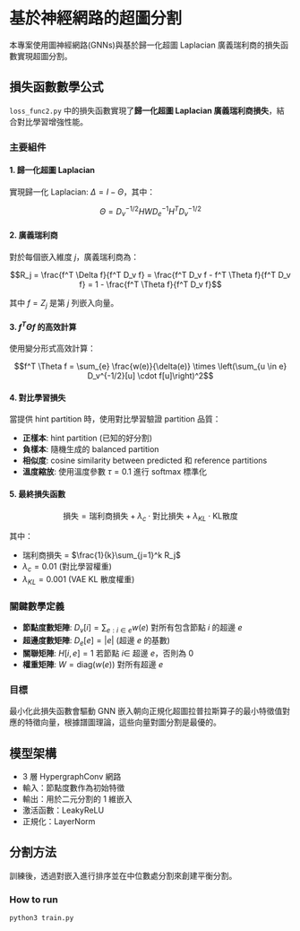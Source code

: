 # 基於神經網路的超圖分割

本專案使用圖神經網路(GNNs)與基於歸一化超圖 Laplacian 廣義瑞利商的損失函數實現超圖分割。

## 損失函數數學公式

`loss_func2.py` 中的損失函數實現了**歸一化超圖 Laplacian 廣義瑞利商損失**，結合對比學習增強性能。

### 主要組件

#### 1. 歸一化超圖 Laplacian
實現歸一化 Laplacian: $\Delta = I - \Theta$，其中：

$$\Theta = D_v^{-1/2} H W D_e^{-1} H^T D_v^{-1/2}$$

#### 2. 廣義瑞利商
對於每個嵌入維度 $j$，廣義瑞利商為：

$$R_j = \frac{f^T \Delta f}{f^T D_v f} = \frac{f^T D_v f - f^T \Theta f}{f^T D_v f} = 1 - \frac{f^T \Theta f}{f^T D_v f}$$

其中 $f = Z_j$ 是第 $j$ 列嵌入向量。

#### 3. $f^T \Theta f$ 的高效計算
使用變分形式高效計算：

$$f^T \Theta f = \sum_{e} \frac{w(e)}{\delta(e)} \times \left(\sum_{u \in e} D_v^{-1/2}[u] \cdot f[u]\right)^2$$

#### 4. 對比學習損失
當提供 hint partition 時，使用對比學習驗證 partition 品質：
- **正樣本**: hint partition (已知的好分割)
- **負樣本**: 隨機生成的 balanced partition
- **相似度**: cosine similarity between predicted 和 reference partitions
- **溫度縮放**: 使用溫度參數 $\tau = 0.1$ 進行 softmax 標準化

#### 5. 最終損失函數

$$\text{損失} = \text{瑞利商損失} + \lambda_c \cdot \text{對比損失} + \lambda_{KL} \cdot \text{KL散度}$$

其中：
- 瑞利商損失 = $\frac{1}{k}\sum_{j=1}^k R_j$
- $\lambda_c = 0.01$ (對比學習權重)
- $\lambda_{KL} = 0.001$ (VAE KL 散度權重)

### 關鍵數學定義

- **節點度數矩陣**: $D_v[i] = \sum_{e: i \in e} w(e)$ 對所有包含節點 $i$ 的超邊 $e$
- **超邊度數矩陣**: $D_e[e] = |e|$ (超邊 $e$ 的基數)  
- **關聯矩陣**: $H[i,e] = 1$ 若節點 $i \in$ 超邊 $e$，否則為 0
- **權重矩陣**: $W = \text{diag}(w(e))$ 對所有超邊 $e$

### 目標
最小化此損失函數會驅動 GNN 嵌入朝向正規化超圖拉普拉斯算子的最小特徵值對應的特徵向量，根據譜圖理論，這些向量對圖分割是最優的。

## 模型架構
- 3 層 HypergraphConv 網路
- 輸入：節點度數作為初始特徵
- 輸出：用於二元分割的 1 維嵌入
- 激活函數：LeakyReLU
- 正規化：LayerNorm

## 分割方法
訓練後，透過對嵌入進行排序並在中位數處分割來創建平衡分割。

### How to run
```bash
python3 train.py
```